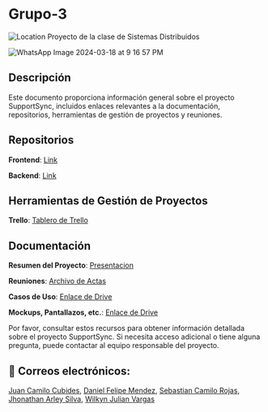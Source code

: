 # Grupo-3
![Location](https://img.shields.io/badge/Location-Neiva,%20Huila,%20Colombia-blue)
Proyecto de la clase de Sistemas Distribuidos

![WhatsApp Image 2024-03-18 at 9 16 57 PM](https://github.com/jucacuso96/Grupo-3/assets/55547045/a890959a-f0f0-4932-a877-5335c618a1a4)

## Descripción
Este documento proporciona información general sobre el proyecto SupportSync, incluidos enlaces relevantes a la documentación, repositorios, herramientas de gestión de proyectos y reuniones.

## Repositorios

**Frontend**: [Link](FRONTEND)

**Backend**: [Link](BACKEND)

## Herramientas de Gestión de Proyectos

**Trello**: [Tablero de Trello](https://trello.com/invite/b/PBLbfe4v/ATTIc79c8be35b38b30205246dd8b7de3a63D0003029/grupo-3-sistemas-distribuidos)

## Documentación

**Resumen del Proyecto**: [Presentacion](https://docs.google.com/presentation/d/1zwr1lxPeXr_pMvCyTqIM3raQffrBVxhx/edit?usp=drive_link&ouid=102481422870035842729&rtpof=true&sd=true)

**Reuniones**: [Archivo de Actas](https://drive.google.com/drive/folders/1ON1H3F1pAeqeU8zI_M6W-aWtG2BhO43k?usp=drive_link)

**Casos de Uso**: [Enlace de Drive](https://drive.google.com/drive/folders/1qe571DxvI6FFE_x0oukuXOp9RSYzc3lf?usp=drive_link)

**Mockups, Pantallazos, etc.**: [Enlace de Drive](https://drive.google.com/drive/folders/13Hk4pBWSHU_Ou6JGosSgXazMv8qfD-mr?usp=drive_link)

Por favor, consultar estos recursos para obtener información detallada sobre el proyecto SupportSync. Si necesita acceso adicional o tiene alguna pregunta, puede contactar al equipo responsable del proyecto.

## 📧 Correos electrónicos: 
[Juan Camilo Cubides](mailto:jc.cubides_2019-1@corhuila.edu.co),
[Daniel Felipe Mendez](mailto:dfmendez-2020b@corhuila.edu.co),
[Sebastian Camilo Rojas](mailto:sc.rojas_2019-1@corhuila.edu.co),
[Jhonathan Arley Silva](mailto:ja.silva_2019-1@corhuila.edu.co),
[Wilkyn Julian Vargas](mailto:wilkynvargas_20182@corhuila.edu.co)
